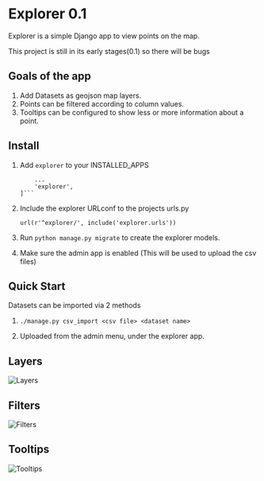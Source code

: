 
Explorer 0.1
=============

Explorer is a simple Django app to view points on the map.

This project is still in its early stages(0.1) so there will be bugs


Goals of the app
-----------------
1. Add Datasets as geojson map layers.
2. Points can be filtered according to column values.
3. Tooltips can be configured to show less or more information about a point.


Install
--------------

1. Add ```explorer``` to your INSTALLED_APPS
   
   ```INSTALLED_APPS = [
       ...
       'explorer',
   ]```
   
2. Include the explorer URLconf to the projects urls.py

   ```url(r'^explorer/', include('explorer.urls'))```

3. Run ```python manage.py migrate``` to create the explorer models.

4. Make sure the admin app is enabled (This will be used to upload the csv files)

Quick Start
------------------
Datasets can be imported via 2 methods

1. ```./manage.py csv_import <csv file> <dataset name>```

2. Uploaded from the admin menu, under the explorer app.



Layers
-------
![Layers](screenshots/Layers.png)


Filters
---------
![Filters](screenshots/Filtering.png)

Tooltips
----------
![Tooltips](screenshots/tooltips.png)


